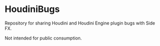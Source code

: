 # HoudiniBugs

Repository for sharing Houdini and Houdini Engine plugin bugs with Side FX.

Not intended for public consumption.

